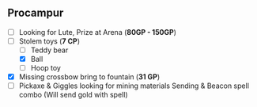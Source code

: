## Procampur
- [ ] Looking for Lute, Prize at Arena (**80GP - 150GP**)
- [ ] Stolem toys (**7 CP**)
	- [ ] Teddy bear
	- [x] Ball
	- [ ] Hoop toy
- [x] Missing crossbow bring to fountain (**31 GP**)
- [ ] Pickaxe & Giggles looking for mining materials Sending & Beacon spell combo (Will send gold with spell) 